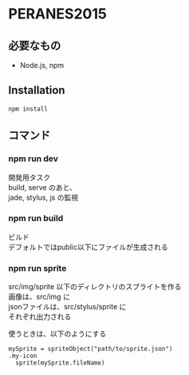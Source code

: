 # PERANES2015

## 必要なもの
* Node.js, npm

## Installation

```
npm install
```

## コマンド

### npm run dev

開発用タスク  
build, serve のあと、  
jade, stylus, js の監視

### npm run build

ビルド  
デフォルトではpublic以下にファイルが生成される

### npm run sprite

src/img/sprite 以下のディレクトリのスプライトを作る    
画像は、src/img に  
jsonファイルは、src/stylus/sprite に  
それぞれ出力される  
  
使うときは、以下のようにする
```
mySprite = spriteObject("path/to/sprite.json")
.my-icon
  sprite(mySprite.fileName)
```
